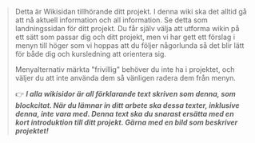> Detta är Wikisidan tillhörande ditt projekt. I denna wiki ska det alltid gå att nå aktuell information och all information. Se detta som landningssidan för ditt projekt. Du får själv välja att utforma wikin på ett sätt som passar dig och ditt projekt, men vi har gett ett förslag i menyn till höger som vi hoppas att du följer någorlunda så det blir lätt för både dig och kursledning att orientera sig.
> 
> Menyalternativ märkta "frivillig" behöver du inte ha i projektet, och väljer du att inte använda dem så vänligen radera dem från menyn.
>
> 👉 ___I alla wikisidor är all förklarande text skriven som denna, som blockcitat. När du lämnar in ditt arbete ska dessa texter, inklusive denna, inte vara med. Denna text ska du snarast ersätta med en kort introduktion till ditt projekt. Gärna med en bild som beskriver projektet!___
